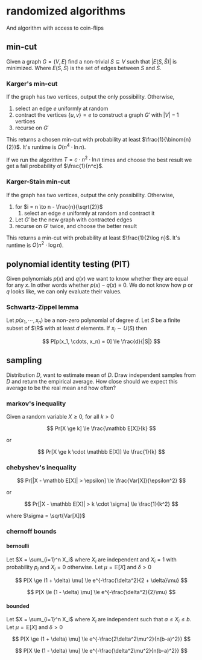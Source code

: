 # randomized algorithms

And algorithm with access to coin-flips

## min-cut

Given a graph $G = (V, E)$ find a non-trivial $S \subseteq V$ such that $|E(S, \bar S)|$ is minimized. Where $E(S, \bar S)$ is the set of edges between $S$ and $\bar S$.

### Karger's min-cut

If the graph has two vertices, output the only possibility. Otherwise,

1. select an edge $e$ uniformly at random
2. contract the vertices $\{u, v\} = e$ to construct a graph $G'$ with $|V| - 1$ vertices
3. recurse on $G'$

This returns a chosen min-cut with probability at least $\frac{1}{\binom{n}{2}}$.
It's runtime is $O(n^4 \cdot \ln n)$.

If we run the algorithm $T = c \cdot n^2 \cdot \ln n$ times and choose the best result we get a fail probability of $\frac{1}{n^c}$.

### Karger-Stain min-cut

If the graph has two vertices, output the only possibility. Otherwise,

1. for $i = n \to n - \frac{n}{\sqrt{2}}$
   1. select an edge $e$ uniformly at random and contract it
2. Let $G'$ be the new graph with contracted edges
3. recurse on $G'$ twice, and choose the better result

This returns a min-cut with probability at least $\frac{1}{2\log n}$. It's runtime is $O(n^2 \cdot \log n)$.

## polynomial identity testing (PIT)

Given polynomials $p(x)$ and $q(x)$ we want to know whether they are equal for any $x$. In other words whether $p(x) - q(x) \equiv 0$. We do not know how $p$ or $q$ looks like, we can only evaluate their values.

### Schwartz-Zippel lemma

Let $p(x_1, \cdots, x_n)$ be a non-zero polynomial of degree $d$. Let $S$ be a finite subset of $\R$ with at least $d$ elements. If $x_i \sim U(S)$ then

$$
P[p(x_1, \cdots, x_n) = 0] \le \frac{d}{|S|}
$$

## sampling

Distribution $D$, want to estimate mean of $D$. Draw independent samples from $D$ and return the empirical average. How close should we expect this average to be the real mean and how often?

### markov's inequality

Given a random variable $X \ge 0$, for all $k > 0$

$$
Pr[X \ge k] \le \frac{\mathbb E[X]}{k}
$$

or

$$
Pr[X \ge k \cdot \mathbb E[X]] \le \frac{1}{k}
$$

### chebyshev's inequality

$$
Pr[|X - \mathbb E[X]| > \epsilon] \le \frac{Var[X]}{\epsilon^2}
$$

or

$$
Pr[|X - \mathbb E[X]| > k \cdot \sigma] \le \frac{1}{k^2}
$$

where $\sigma = \sqrt{Var[X]}$

### chernoff bounds

#### bernoulli

Let $X = \sum_{i=1}^n X_i$ where $X_i$ are independent and $X_i = 1$ with probability $p_i$ and $X_i = 0$ otherwise. Let $\mu = \mathbb E[X]$ and $\delta > 0$

$$
P[X \ge (1 + \delta) \mu] \le e^{-\frac{\delta^2}{2 + \delta}\mu}
$$

$$
P[X \le (1 - \delta) \mu] \le e^{-\frac{\delta^2}{2}\mu}
$$

#### bounded

Let $X = \sum_{i=1}^n X_i$ where $X_i$ are independent such that $a \le X_i \le b$. Let $\mu = \mathbb E[X]$ and $\delta > 0$

$$
P[X \ge (1 + \delta) \mu] \le e^{-\frac{2\delta^2\mu^2}{n(b-a)^2}}
$$

$$
P[X \le (1 - \delta) \mu] \le e^{-\frac{\delta^2\mu^2}{n(b-a)^2}}
$$
